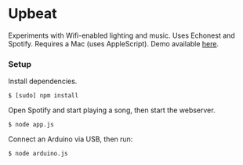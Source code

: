 Upbeat
=============

Experiments with Wifi-enabled lighting and music. Uses Echonest and Spotify. Requires a Mac (uses AppleScript). Demo available [here](https://www.youtube.com/watch?v=wQOHUPTOtik).

### Setup
Install dependencies.
```
$ [sudo] npm install
```
Open Spotify and start playing a song, then start the webserver.
```
$ node app.js
```
Connect an Arduino via USB, then run:
```
$ node arduino.js
```
